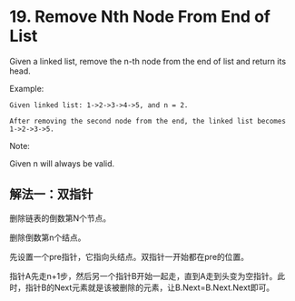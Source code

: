 # 19. Remove Nth Node From End of List
Given a linked list, remove the n-th node from the end of list and return its head.

Example:
```
Given linked list: 1->2->3->4->5, and n = 2.

After removing the second node from the end, the linked list becomes 1->2->3->5.
```
Note:

Given n will always be valid.

## 解法一：双指针

删除链表的倒数第N个节点。

删除倒数第n个结点。

先设置一个pre指针，它指向头结点。双指针一开始都在pre的位置。

指针A先走n+1步，然后另一个指针B开始一起走，直到A走到头变为空指针。此时，指针B的Next元素就是该被删除的元素，让B.Next=B.Next.Next即可。